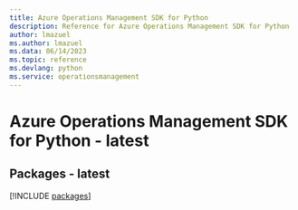 ```yaml
---
title: Azure Operations Management SDK for Python
description: Reference for Azure Operations Management SDK for Python
author: lmazuel
ms.author: lmazuel
ms.data: 06/14/2023
ms.topic: reference
ms.devlang: python
ms.service: operationsmanagement
---
```

# Azure Operations Management SDK for Python - latest
## Packages - latest
[!INCLUDE [packages](operations-management-index.md)]